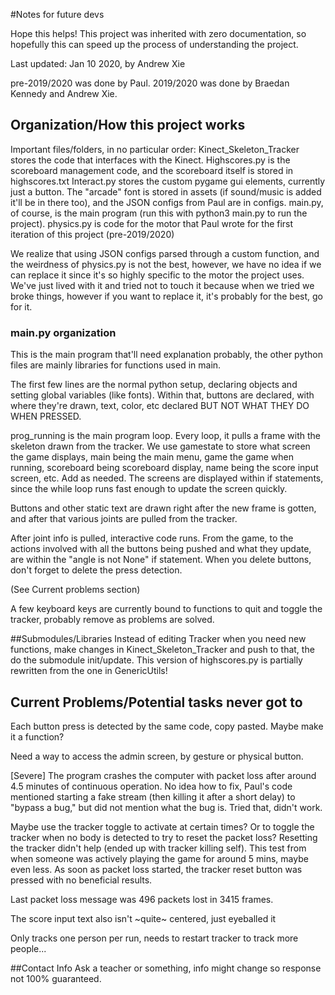 #Notes for future devs

Hope this helps! This project was inherited with zero documentation, so hopefully this can speed up the process of understanding the project.

Last updated: Jan 10 2020, by Andrew Xie

pre-2019/2020 was done by Paul. 2019/2020 was done by Braedan Kennedy and Andrew Xie.

## Organization/How this project works
Important files/folders, in no particular order:
Kinect_Skeleton_Tracker stores the code that interfaces with the Kinect.
Highscores.py is the scoreboard management code, and the scoreboard itself is stored in highscores.txt
Interact.py stores the custom pygame gui elements, currently just a button.
The "arcade" font is stored in assets (if sound/music is added it'll be in there too), and the JSON configs from Paul are in configs.
main.py, of course, is the main program (run this with python3 main.py to run the project).
physics.py is code for the motor that Paul wrote for the first iteration of this project (pre-2019/2020)

We realize that using JSON configs parsed through a custom function, and the weirdness of physics.py is not the best, however, we have no idea if we can replace it since it's so highly specific to the motor the project uses. We've just lived with it and tried not to touch it because when we tried we broke things, however if you want to replace it, it's probably for the best, go for it.

### main.py organization
This is the main program that'll need explanation probably, the other python files are mainly libraries for functions used in main.

The first few lines are the normal python setup, declaring objects and setting global variables (like fonts). Within that, buttons are declared, with where they're drawn, text, color, etc declared BUT NOT WHAT THEY DO WHEN PRESSED.

prog_running is the main program loop. Every loop, it pulls a frame with the skeleton drawn from the tracker. We use gamestate to store what screen the game displays, main being the main menu, game the game when running, scoreboard being scoreboard display, name being the score input screen, etc. Add as needed. The screens are displayed within if statements, since the while loop runs fast enough to update the screen quickly.

Buttons and other static text are drawn right after the new frame is gotten, and after that various joints are pulled from the tracker.

After joint info is pulled, interactive code runs. From the game, to the actions involved with all the buttons being pushed and what they update, are within the "angle is not None" if statement. When you delete buttons, don't forget to delete the press detection.

(See Current problems section)

A few keyboard keys are currently bound to functions to quit and toggle the tracker, probably remove as problems are solved.

##Submodules/Libraries
Instead of editing Tracker when you need new functions, make changes in Kinect_Skeleton_Tracker and push to that, the do the submodule init/update.
This version of highscores.py is partially rewritten from the one in GenericUtils!


## Current Problems/Potential tasks never got to

Each button press is detected by the same code, copy pasted. Maybe make it a function?

Need a way to access the admin screen, by gesture or physical button.

[Severe] The program crashes the computer with packet loss after around 4.5 minutes of continuous operation. No idea how to fix, Paul's code mentioned starting a fake stream (then killing it after a short delay) to "bypass a bug," but did not mention what the bug is. Tried that, didn't work.

Maybe use the tracker toggle to activate at certain times? Or to toggle the tracker when no body is detected to try to reset the packet loss? Resetting the tracker didn't help (ended up with tracker killing self). This test from when someone was actively playing the game for around 5 mins, maybe even less. As soon as packet loss started, the tracker reset button was pressed with no beneficial results.

Last packet loss message was 496 packets lost in 3415 frames.

The score input text also isn't ~quite~ centered, just eyeballed it

Only tracks one person per run, needs to restart tracker to track more people...


##Contact Info
Ask a teacher or something, info might change so response not 100% guaranteed.
